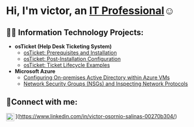 <h1>Hi, I'm victor, an <a href="[https://linkedin.com/in/Josh](https://www.linkedin.com/in/victor-osornio-salinas-00270b304/)">IT Professional</a>☺</h1>

<h2>👨‍💻 Information Technology Projects:</h2>

- <b>osTicket (Help Desk Ticketing System)</b>
  - [osTicket: Prerequisites and Installation](https://github.com/[/](https://github.com/Vosornio/victorsalinas)osticket-prereqs)
  - [osTicket: Post-Installation Configuration](https://github.com/victorsalinas/post-install-config)
  - [osTicket: Ticket Lifecycle Examples](https://github.com/victorsalinas/ticket-lifecycle)
- <b>Microsoft Azure</b>
  - [Configuring On-premises Active Directory within Azure VMs](https://github.com/victorsalinas/configure-ad)
  - [Network Security Groups (NSGs) and Inspecting Network Protocols](https://github.com/victorsalinas/azure-network-protocols)

<h2>🤳Connect with me:</h2>

[<img align="left" alt="Josh | LinkedIn" width="22px" src="https://cdn.jsdelivr.net/npm/simple-icons@v3/icons/linkedin.svg" />][linkedin]

[linkedin]: https://linkedin.com/in/[
](https://www.linkedin.com/in/victor-osornio-salinas-00270b304/)
